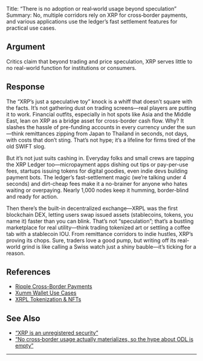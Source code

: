 Title: “There is no adoption or real‑world usage beyond speculation”
Summary: No, multiple corridors rely on XRP for cross‑border payments, and various applications use the ledger’s fast settlement features for practical use cases.

## Argument  
Critics claim that beyond trading and price speculation, XRP serves little to no real-world function for institutions or consumers.

## Response  
The “XRP’s just a speculative toy” knock is a whiff that doesn’t square with the facts. It’s not gathering dust on trading screens—real players are putting it to work. Financial outfits, especially in hot spots like Asia and the Middle East, lean on XRP as a bridge asset for cross-border cash flow. Why? It slashes the hassle of pre-funding accounts in every currency under the sun—think remittances zipping from Japan to Thailand in seconds, not days, with costs that don’t sting. That’s not hype; it’s a lifeline for firms tired of the old SWIFT slog.

But it’s not just suits cashing in. Everyday folks and small crews are tapping the XRP Ledger too—micropayment apps dishing out tips or pay-per-use fees, startups issuing tokens for digital goodies, even indie devs building payment bots. The ledger’s fast-settlement magic (we’re talking under 4 seconds) and dirt-cheap fees make it a no-brainer for anyone who hates waiting or overpaying. Nearly 1,000 nodes keep it humming, border-blind and ready for action.

Then there’s the built-in decentralized exchange—XRPL was the first blockchain DEX, letting users swap issued assets (stablecoins, tokens, you name it) faster than you can blink. That’s not “speculation”; that’s a bustling marketplace for real utility—think trading tokenized art or settling a coffee tab with a stablecoin IOU. From remittance corridors to indie hustles, XRP’s proving its chops. Sure, traders love a good pump, but writing off its real-world grind is like calling a Swiss watch just a shiny bauble—it’s ticking for a reason.

## References
- [Ripple Cross-Border Payments](https://ripple.com/solutions/cross-border-payments/)
- [Xumm Wallet Use Cases](https://xumm.app/)
- [XRPL Tokenization & NFTs](https://xrpl.org/docs/concepts/tokens/nfts)

## See Also
- [“XRP is an unregistered security”](xrp-is-an-unregistered-security.html)
- [“No cross‑border usage actually materializes, so the hype about ODL is empty”](no-cross-border-usage-actually-materializes-so-the-hype-about-odl-is-empty.html)

---

